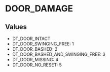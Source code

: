 # DOOR_DAMAGE

## Values
* DT_DOOR_INTACT
* DT_DOOR_SWINGING_FREE: 1
* DT_DOOR_BASHED: 2
* DT_DOOR_BASHED_AND_SWINGING_FREE: 3
* DT_DOOR_MISSING: 4
* DT_DOOR_NO_RESET: 5